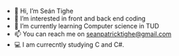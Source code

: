 - 👋 Hi, I’m Seán Tighe
- 👀 I’m interested in front and back end coding
- 🌱 I’m currently learning Computer science in TUD
- 📫 You can reach me on seanpatricktighe@gmail.com
- 💻 I am currecntly studying C and C#.

<!---
KindPlayer2/KindPlayer2 is a ✨ special ✨ repository because its `README.md` (this file) appears on your GitHub profile.
You can click the Preview link to take a look at your changes.
--->
